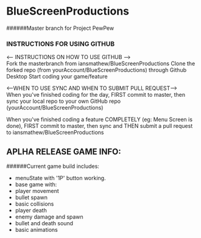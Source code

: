 # BlueScreenProductions
######Master branch for Project PewPew

### INSTRUCTIONS FOR USING GITHUB
<-- INSTRUCTIONS ON HOW TO USE GITHUB -->    
Fork the masterbranch from iansmathew/BlueScreenProductions
Clone the forked repo (from yourAccount/BlueScreenProductions) through Github Desktop
Start coding your game/feature

<--WHEN TO USE SYNC AND WHEN TO SUBMIT PULL REQUEST-->    
When you've finished coding for the day, FIRST commit to master, then sync your local repo to your own GitHub repo (yourAccount/BlueScreenProductions)

When you've finished coding a feature COMPLETELY (eg: Menu Screen is done), FIRST commit to master, then sync and THEN submit a pull request to iansmathew/BlueScreenProductions


## APLHA RELEASE GAME INFO:
######Current game build includes:
 - menuState with '1P' button working.
 - base game with: 
  - player movement
  - bullet spawn
  - basic collisions
  - player death
  - enemy damage and spawn
  - bullet and death sound
  - basic animations
  
